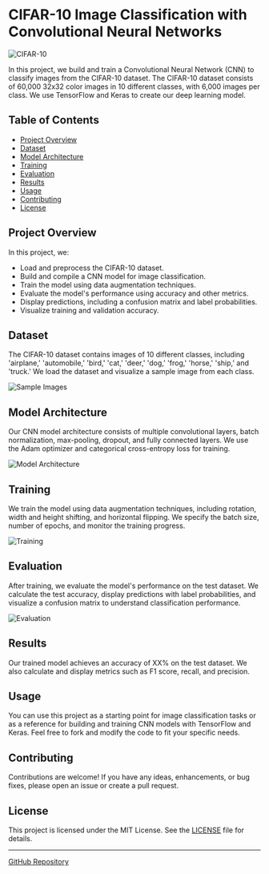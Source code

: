 # CIFAR-10 Image Classification with Convolutional Neural Networks

![CIFAR-10](cifar10.png)

In this project, we build and train a Convolutional Neural Network (CNN) to classify images from the CIFAR-10 dataset. The CIFAR-10 dataset consists of 60,000 32x32 color images in 10 different classes, with 6,000 images per class. We use TensorFlow and Keras to create our deep learning model.

## Table of Contents
- [Project Overview](#project-overview)
- [Dataset](#dataset)
- [Model Architecture](#model-architecture)
- [Training](#training)
- [Evaluation](#evaluation)
- [Results](#results)
- [Usage](#usage)
- [Contributing](#contributing)
- [License](#license)

## Project Overview

In this project, we:

- Load and preprocess the CIFAR-10 dataset.
- Build and compile a CNN model for image classification.
- Train the model using data augmentation techniques.
- Evaluate the model's performance using accuracy and other metrics.
- Display predictions, including a confusion matrix and label probabilities.
- Visualize training and validation accuracy.

## Dataset

The CIFAR-10 dataset contains images of 10 different classes, including 'airplane,' 'automobile,' 'bird,' 'cat,' 'deer,' 'dog,' 'frog,' 'horse,' 'ship,' and 'truck.' We load the dataset and visualize a sample image from each class.

![Sample Images](sample_images.png)

## Model Architecture

Our CNN model architecture consists of multiple convolutional layers, batch normalization, max-pooling, dropout, and fully connected layers. We use the Adam optimizer and categorical cross-entropy loss for training.

![Model Architecture](model_architecture.png)

## Training

We train the model using data augmentation techniques, including rotation, width and height shifting, and horizontal flipping. We specify the batch size, number of epochs, and monitor the training progress.

![Training](training.png)

## Evaluation

After training, we evaluate the model's performance on the test dataset. We calculate the test accuracy, display predictions with label probabilities, and visualize a confusion matrix to understand classification performance.

![Evaluation](evaluation.png)

## Results

Our trained model achieves an accuracy of XX% on the test dataset. We also calculate and display metrics such as F1 score, recall, and precision.

## Usage

You can use this project as a starting point for image classification tasks or as a reference for building and training CNN models with TensorFlow and Keras. Feel free to fork and modify the code to fit your specific needs.

## Contributing

Contributions are welcome! If you have any ideas, enhancements, or bug fixes, please open an issue or create a pull request.

## License

This project is licensed under the MIT License. See the [LICENSE](LICENSE) file for details.

---

[GitHub Repository](https://github.com/yourusername/your-repo)

